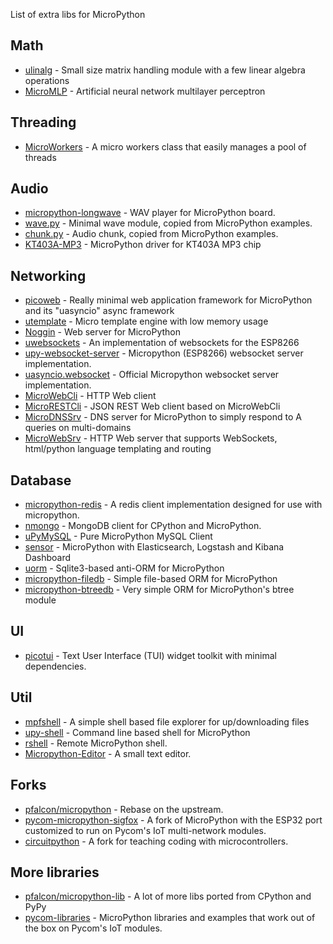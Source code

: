List of extra libs for MicroPython

## Math
* [ulinalg](https://github.com/jalawson/ulinalg) - Small size matrix handling module with a few linear algebra operations
* [MicroMLP](https://github.com/jczic/MicroMLP) - Artificial neural network multilayer perceptron

## Threading
* [MicroWorkers](https://github.com/jczic/MicroWorkers) - A micro workers class that easily manages a pool of threads

## Audio

* [micropython-longwave](https://github.com/MattMatic/micropython-longwave) - WAV player for MicroPython board.
* [wave.py](Audio/wave.py) - Minimal wave module, copied from MicroPython examples.
* [chunk.py](Audio/chunk.py) - Audio chunk, copied from MicroPython examples.
* [KT403A-MP3](https://github.com/jczic/KT403A-MP3) - MicroPython driver for KT403A MP3 chip

## Networking

* [picoweb](https://github.com/pfalcon/picoweb) - Really minimal web application framework for MicroPython and its "uasyncio" async framework
* [utemplate](https://github.com/pfalcon/utemplate) - Micro template engine with low memory usage
* [Noggin](https://github.com/larsks/micropython-noggin) - Web server for MicroPython
* [uwebsockets](https://github.com/danni/uwebsockets) - An implementation of websockets for the ESP8266
* [upy-websocket-server](https://github.com/BetaRavener/upy-websocket-server) - Micropython (ESP8266) websocket server implementation.
* [uasyncio.websocket](https://github.com/micropython/micropython-lib/tree/master/uasyncio.websocket.server) - Official Micropython websocket server implementation.
* [MicroWebCli](https://github.com/jczic/MicroRESTCli) - HTTP Web client
* [MicroRESTCli](https://github.com/jczic/MicroRESTCli) - JSON REST Web client based on MicroWebCli
* [MicroDNSSrv](https://github.com/jczic/MicroDNSSrv) - DNS server for MicroPython to simply respond to A queries on multi-domains
* [MicroWebSrv](https://github.com/jczic/MicroWebSrv) - HTTP Web server that supports WebSockets, html/python language templating and routing

## Database

* [micropython-redis](https://github.com/dwighthubbard/micropython-redis) - A redis client implementation designed for use with micropython.
* [nmongo](https://github.com/nakagami/nmongo) - MongoDB client for CPython and MicroPython.
* [uPyMySQL](https://github.com/dvrhax/uPyMySQL) - Pure MicroPython MySQL Client
* [sensor](https://github.com/tinytux/sensor) - MicroPython with Elasticsearch, Logstash and Kibana Dashboard
* [uorm](https://github.com/pfalcon/uorm) - Sqlite3-based anti-ORM for MicroPython
* [micropython-filedb](https://github.com/pfalcon/micropython-filedb) - Simple file-based ORM for MicroPython
* [micropython-btreedb](https://github.com/pfalcon/micropython-btreedb) - Very simple ORM for MicroPython's btree module

## UI

* [picotui](https://github.com/pfalcon/picotui) - Text User Interface (TUI) widget toolkit with minimal dependencies.

## Util

* [mpfshell](https://github.com/wendlers/mpfshell) - A simple shell based file explorer for up/downloading files
* [upy-shell](https://github.com/dhylands/upy-shell) - Command line based shell for MicroPython
* [rshell](https://github.com/dhylands/rshell) - Remote MicroPython shell.
* [Micropython-Editor](https://github.com/robert-hh/Micropython-Editor) - A small text editor.

## Forks

* [pfalcon/micropython](https://github.com/pfalcon/micropython) - Rebase on the upstream.
* [pycom-micropython-sigfox](https://github.com/pycom/pycom-micropython-sigfox) - A fork of MicroPython with the ESP32 port customized to run on Pycom's IoT multi-network modules.
* [circuitpython](https://github.com/adafruit/circuitpython) - A fork for teaching coding with microcontrollers.

## More libraries

* [pfalcon/micropython-lib](https://github.com/pfalcon/micropython-lib) - A lot of more libs ported from CPython and PyPy
* [pycom-libraries](https://github.com/pycom/pycom-libraries) - MicroPython libraries and examples that work out of the box on Pycom's IoT modules.
